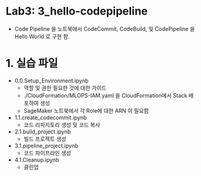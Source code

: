 # Lab3: 3_hello-codepipeline
- Code Pipeline 을 노트북에서 CodeCommit, CodeBuild, 및 CodePipeline 을 Hello World 로 구현 함.

# 1. 실습 파일 

- 0.0.Setup_Environment.ipynb
    - 역할 및 권한 필요한 것에 대한 가이드
    - ./CloudFormation/MLOPS-IAM.yaml 을 CloudFormation에서 Stack 배포하여 생성
    - SageMaker 노트북에서 각 Role에 대한 ARN 이 필요함
- 1.1.create_codecommit.ipynb
    - 코드 리파지토리 생성 및 코드 복사
- 2.1.build_project.ipynb
    - 빌드 프로젝트 생성
- 3.1.pipeline_project.ipynb
    - 코드 파이프라인 생성
- 4.1.Cleanup.ipynb
    - 클린업 
